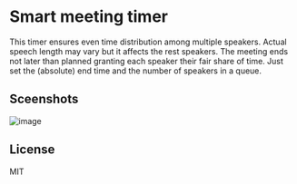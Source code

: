# Smart meeting timer

This timer ensures even time distribution among multiple speakers. Actual speech length may vary but it affects the rest speakers. The meeting ends not later than planned granting each speaker their fair share of time.
Just set the (absolute) end time and the number of speakers in a queue.

## Sceenshots

![image](https://github.com/stepuneg/smart-meeting-timer/assets/13243971/03ce46c9-132b-452a-a3ae-f8bf03a6f472)

## License

MIT
